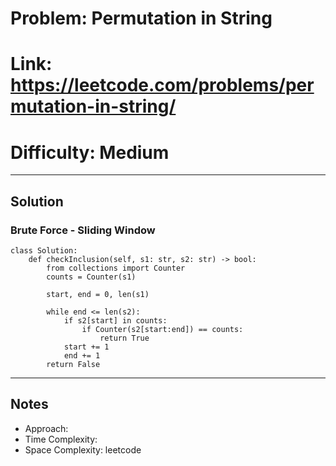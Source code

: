 # Problem: Permutation in String
# Link: https://leetcode.com/problems/permutation-in-string/
# Difficulty: Medium

---

## Solution

### Brute Force - Sliding Window
```
class Solution:
    def checkInclusion(self, s1: str, s2: str) -> bool:
        from collections import Counter
        counts = Counter(s1)

        start, end = 0, len(s1)

        while end <= len(s2):
            if s2[start] in counts:
                if Counter(s2[start:end]) == counts:
                    return True
            start += 1
            end += 1
        return False
```

---

## Notes
- Approach: 
- Time Complexity: 
- Space Complexity: leetcode